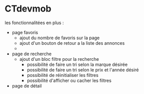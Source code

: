 # CTdevmob

les fonctionnalitées en plus : 
- page favoris
  - ajout du nombre de favoris sur la page
  - ajout d'un bouton de retour a la liste des annonces
  - 
- page de recherche
  - ajout d'un bloc filtre pour la recherche
    - possibilité de faire un tri selon la marque désirée
    - possibilité de faire un tri selon le prix et l'année désiré
    - possibilité de réinitialiser les filtres
    - possibilité d'afficher ou cacher les filtres
- page de détail